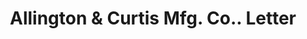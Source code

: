 ---
doi: 10.7916/D8P2896C
date_other: '1902'
date_other_textual: '1902'
form: correspondence
genre:
- Letters (correspondence)
name:
- Allington & Curtis Mfg. Co.
object_in_context_url: https://biggert.cul.columbia.edu/items/view/ave_biggert_00325
subject_hierarchical_geographic:
- Saginaw, Michigan, United States
subject_name:
- Allington & Curtis Mfg. Co.
title: Allington & Curtis Mfg. Co.. Letter
sort_title: Allington & Curtis Mfg. Co.. Letter
call_number: ave_biggert_00325
coordinates:
- 43.419444444444444,-83.94944444444445
pid: ave_biggert_00325
identifiers: ave_biggert_00325
canvas_id: ldpd:395599
permalink: "/items/ave_biggert_00325/"
layout: iiif-image-page
---